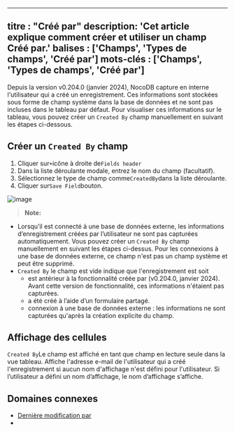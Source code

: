 ***

titre : "Créé par"
description: 'Cet article explique comment créer et utiliser un champ Créé par.'
balises : \['Champs', 'Types de champs', 'Créé par']
mots-clés : \['Champs', 'Types de champs', 'Créé par']
------------------------------------------------------

Depuis la version v0.204.0 (janvier 2024), NocoDB capture en interne l'utilisateur qui a créé un enregistrement. Ces informations sont stockées sous forme de champ système dans la base de données et ne sont pas incluses dans le tableau par défaut. Pour visualiser ces informations sur le tableau, vous pouvez créer un `Created By` champ manuellement en suivant les étapes ci-dessous.

## Créer un `Created By` champ

1. Cliquer sur`+`icône à droite de`Fields header`
2. Dans la liste déroulante modale, entrez le nom du champ (facultatif).
3. Sélectionnez le type de champ comme`CreatedBy`dans la liste déroulante.
4. Cliquer sur`Save Field`bouton.

![image](/img/v2/fields/types/created-by.png)

> **Note:**

* Lorsqu’il est connecté à une base de données externe, les informations d’enregistrement créées par l’utilisateur ne sont pas capturées automatiquement. Vous pouvez créer un `Created By` champ manuellement en suivant les étapes ci-dessus. Pour les connexions à une base de données externe, ce champ n'est pas un champ système et peut être supprimé.
* `Created By` le champ est vide indique que l'enregistrement est soit
  * est antérieur à la fonctionnalité créée par (v0.204.0, janvier 2024). Avant cette version de fonctionnalité, ces informations n'étaient pas capturées.
  * a été créé à l’aide d’un formulaire partagé.
  * connexion à une base de données externe : les informations ne sont capturées qu'après la création explicite du champ.

## Affichage des cellules

`Created By`Le champ est affiché en tant que champ en lecture seule dans la vue tableau. Affiche l'adresse e-mail de l'utilisateur qui a créé l'enregistrement si aucun nom d'affichage n'est défini pour l'utilisateur. Si l’utilisateur a défini un nom d’affichage, le nom d’affichage s’affiche.

## Domaines connexes

* [Dernière modification par](030.last-modified-by.md)
* 
